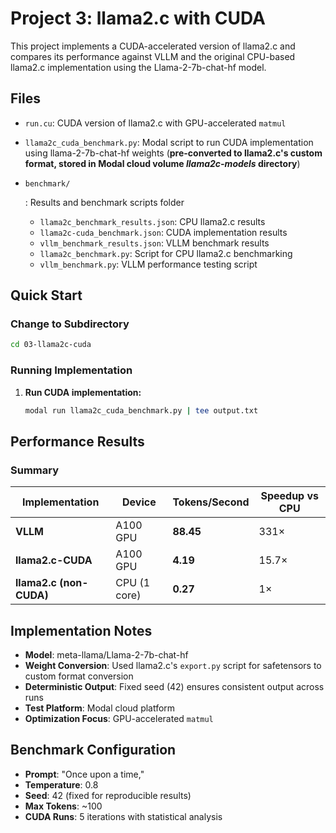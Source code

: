 # Project 3: llama2.c with CUDA

This project implements a CUDA-accelerated version of llama2.c and compares its performance against VLLM and the original CPU-based llama2.c implementation using the Llama-2-7b-chat-hf model.

## Files

- `run.cu`: CUDA version of llama2.c with GPU-accelerated `matmul`
- `llama2c_cuda_benchmark.py`: Modal script to run CUDA implementation using llama-2-7b-chat-hf weights (**pre-converted to llama2.c's custom format, stored in Modal cloud volume *llama2c-models* directory**)

- ```
  benchmark/
  ```

  : Results and benchmark scripts folder

  - `llama2c_benchmark_results.json`: CPU llama2.c results
  - `llama2c-cuda_benchmark.json`: CUDA implementation results
  - `vllm_benchmark_results.json`: VLLM benchmark results
  - `llama2c_benchmark.py`: Script for CPU llama2.c benchmarking
  - `vllm_benchmark.py`: VLLM performance testing script

## Quick Start

### Change to Subdirectory

```bash
cd 03-llama2c-cuda
```

### Running Implementation

1. **Run CUDA implementation:**

   ```bash
   modal run llama2c_cuda_benchmark.py | tee output.txt
   ```

## Performance Results

### Summary

| Implementation          | Device       | Tokens/Second | Speedup vs CPU |
| ----------------------- | ------------ | ------------- | -------------- |
| **VLLM**                | A100 GPU     | **88.45**     | 331×           |
| **llama2.c-CUDA**       | A100 GPU     | **4.19**      | 15.7×          |
| **llama2.c (non-CUDA)** | CPU (1 core) | **0.27**      | 1×             |

## Implementation Notes

- **Model**: meta-llama/Llama-2-7b-chat-hf
- **Weight Conversion**: Used llama2.c's `export.py` script for safetensors to custom format conversion
- **Deterministic Output**: Fixed seed (42) ensures consistent output across runs
- **Test Platform**: Modal cloud platform
- **Optimization Focus**: GPU-accelerated `matmul`

## Benchmark Configuration

- **Prompt**: "Once upon a time,"
- **Temperature**: 0.8
- **Seed**: 42 (fixed for reproducible results)
- **Max Tokens**: ~100
- **CUDA Runs**: 5 iterations with statistical analysis
